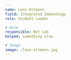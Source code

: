 ```yaml
---
name: Leon Altmann 
field: Integrated Immunology
role: Student Leader

# Role
responsible: Wet Lab 
helped: something else

# Image
image: /leon-altmann.jpg
---
```

